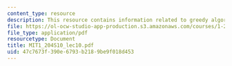 ```yaml
---
content_type: resource
description: This resource contains information related to greedy algorithms and knapsack.
file: https://ol-ocw-studio-app-production.s3.amazonaws.com/courses/1-204-computer-algorithms-in-systems-engineering-spring-2010/47c7673f390e6793b2189be9f018d453_MIT1_204S10_lec10.pdf
file_type: application/pdf
resourcetype: Document
title: MIT1_204S10_lec10.pdf
uid: 47c7673f-390e-6793-b218-9be9f018d453
---
```

